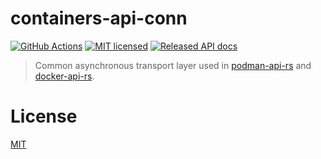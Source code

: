 # containers-api-conn

[![GitHub Actions](https://github.com/vv9k/containers-api-conn/workflows/Main/badge.svg)](https://github.com/vv9k/containers-api-conn/actions) [![MIT licensed](https://img.shields.io/badge/license-MIT-blue.svg)](./LICENSE) [![Released API docs](https://docs.rs/containers-api-conn/badge.svg)](http://docs.rs/containers-api-conn)


> Common asynchronous transport layer used in [podman-api-rs](https://github.com/vv9k/podman-api-rs) and [docker-api-rs](https://github.com/vv9k/docker-api-rs).

# License
[MIT](https://github.com/vv9k/containers-api-conn/blob/master/LICENSE)
